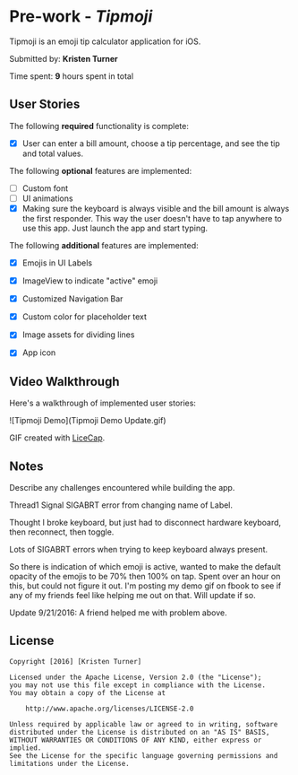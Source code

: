 # Pre-work - *Tipmoji*

Tipmoji is an emoji tip calculator application for iOS.

Submitted by: **Kristen Turner**

Time spent: **9** hours spent in total

## User Stories

The following **required** functionality is complete:
* [X] User can enter a bill amount, choose a tip percentage, and see the tip and total values.

The following **optional** features are implemented:
* [ ] Custom font
* [ ] UI animations
* [X] Making sure the keyboard is always visible and the bill amount is always the first responder. This way the user doesn't have to tap anywhere to use this app. Just launch the app and start typing.

The following **additional** features are implemented:

- [X] Emojis in UI Labels
- [X] ImageView to indicate "active" emoji
- [X] Customized Navigation Bar
- [X] Custom color for placeholder text
- [X] Image assets for dividing lines
- [X] App icon


## Video Walkthrough 

Here's a walkthrough of implemented user stories:

![Tipmoji Demo](Tipmoji Demo Update.gif)

GIF created with [LiceCap](http://www.cockos.com/licecap/).

## Notes

Describe any challenges encountered while building the app.

Thread1 Signal SIGABRT error from changing name of Label.

Thought I broke keyboard, but just had to disconnect hardware keyboard, then reconnect, then toggle.

Lots of SIGABRT errors when trying to keep keyboard always present.

So there is indication of which emoji is active, wanted to make the default opacity of the emojis to be 70% then 100% on tap. Spent over an hour on this, but could not figure it out. I'm posting my demo gif on fbook to see if any of my friends feel like helping me out on that. Will update if so.

Update 9/21/2016: A friend helped me with problem above.

## License

    Copyright [2016] [Kristen Turner]

    Licensed under the Apache License, Version 2.0 (the "License");
    you may not use this file except in compliance with the License.
    You may obtain a copy of the License at

        http://www.apache.org/licenses/LICENSE-2.0

    Unless required by applicable law or agreed to in writing, software
    distributed under the License is distributed on an "AS IS" BASIS,
    WITHOUT WARRANTIES OR CONDITIONS OF ANY KIND, either express or implied.
    See the License for the specific language governing permissions and
    limitations under the License.

